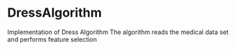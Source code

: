 # DressAlgorithm
Implementation of Dress Algorithm
The algorithm reads the medical data set and performs feature selection
